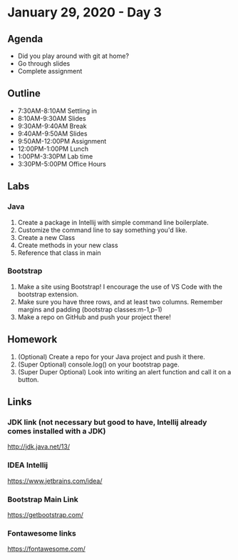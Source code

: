 # January 29, 2020 - Day 3

## Agenda

- Did you play around with git at home?
- Go through slides
- Complete assignment

## Outline

- 7:30AM-8:10AM  Settling in
- 8:10AM-9:30AM Slides
- 9:30AM-9:40AM Break
- 9:40AM-9:50AM Slides
- 9:50AM-12:00PM Assignment
- 12:00PM-1:00PM Lunch
- 1:00PM-3:30PM Lab time
- 3:30PM-5:00PM Office Hours 

## Labs 

### Java

1. Create a package in Intellij with simple command line boilerplate.
2. Customize the command line to say something you'd like. 
3. Create a new Class
4. Create methods in your new class
5. Reference that class in main


### Bootstrap

1. Make a site using Bootstrap! I encourage the use of VS Code with the bootstrap extension. 
2. Make sure you have three rows, and at least two columns. Remember margins and padding (bootstrap classes:m-1,p-1)
3. Make a repo on GitHub and push your project there! 

## Homework

1. (Optional) Create a repo for your Java project and push it there. 
2. (Super Optional) console.log() on your bootstrap page.
3. (Super Duper Optional) Look into writing an alert function and call it on a button.  



## Links

### JDK link (not necessary but good to have, Intellij already comes installed with a JDK)

http://jdk.java.net/13/

### IDEA Intellij

https://www.jetbrains.com/idea/

### Bootstrap Main Link

https://getbootstrap.com/

### Fontawesome links

https://fontawesome.com/
